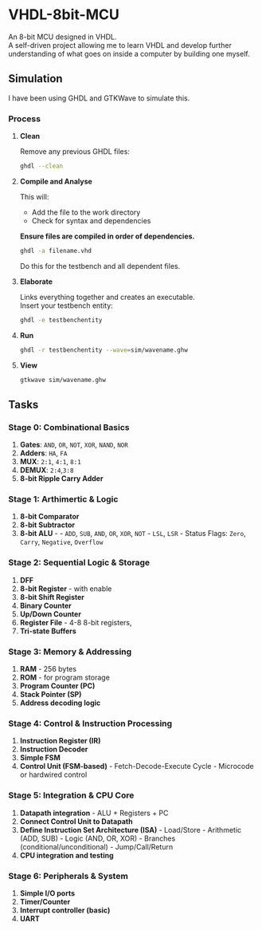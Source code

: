 # VHDL-8bit-MCU

An 8-bit MCU designed in VHDL.  
A self-driven project allowing me to learn VHDL and develop further understanding of what goes on inside a computer by building one myself.

## Simulation

I have been using GHDL and GTKWave to simulate this.

### Process

1. **Clean**

   Remove any previous GHDL files:  
   ```bash
   ghdl --clean
   ```

2. **Compile and Analyse**

   This will:
   - Add the file to the work directory
   - Check for syntax and dependencies  

   **Ensure files are compiled in order of dependencies.**

   ```bash
   ghdl -a filename.vhd
   ```

   Do this for the testbench and all dependent files.

3. **Elaborate**

   Links everything together and creates an executable.  
   Insert your testbench entity:  
   ```bash
   ghdl -e testbenchentity
   ```

4. **Run**

   ```bash
   ghdl -r testbenchentity --wave=sim/wavename.ghw
   ```

5. **View**

   ```bash
   gtkwave sim/wavename.ghw
   ```


## Tasks
### **Stage 0: Combinational Basics**
1. **Gates**: `AND`, `OR`, `NOT`, `XOR`, `NAND`, `NOR`
2. **Adders**: `HA`, `FA`
3. **MUX**: `2:1`, `4:1`, `8:1`
4. **DEMUX**: `2:4`,`3:8` 
5. **8-bit Ripple Carry Adder**

### **Stage 1: Arthimertic & Logic**
1. **8-bit Comparator**
2. **8-bit Subtractor**
3. **8-bit ALU** - 
        - `ADD`, `SUB`, `AND`, `OR`, `XOR`, `NOT`
        - `LSL`, `LSR`
        - Status Flags: `Zero`, `Carry`, `Negative`, `Overflow`

### **Stage 2: Sequential Logic & Storage**
1. **DFF**
2. **8-bit Register** - with enable
3. **8-bit Shift Register**
4. **Binary Counter**
5. **Up/Down Counter**
6. **Register File** - 4-8 8-bit registers,
7. **Tri-state Buffers**

### **Stage 3: Memory & Addressing**
1. **RAM** - 256 bytes
2. **ROM** - for program storage
3. **Program Counter (PC)**
4. **Stack Pointer (SP)**
5. **Address decoding logic**

### Stage 4: Control & Instruction Processing
1. **Instruction Register (IR)**
2. **Instruction Decoder**
3. **Simple FSM**
4. **Control Unit (FSM-based)**
        - Fetch-Decode-Execute Cycle
        - Microcode or hardwired control

### Stage 5: Integration & CPU Core
1. **Datapath integration** - ALU + Registers + PC
2. **Connect Control Unit to Datapath** 
3. **Define Instruction Set Architecture (ISA)**
        - Load/Store
        - Arithmetic (ADD, SUB)
        - Logic (AND, OR, XOR)
        - Branches (conditional/unconditional)
        - Jump/Call/Return
4. **CPU integration and testing**

### Stage 6: Peripherals & System
1. **Simple I/O ports**
2. **Timer/Counter**
3. **Interrupt controller (basic)**
4. **UART**


